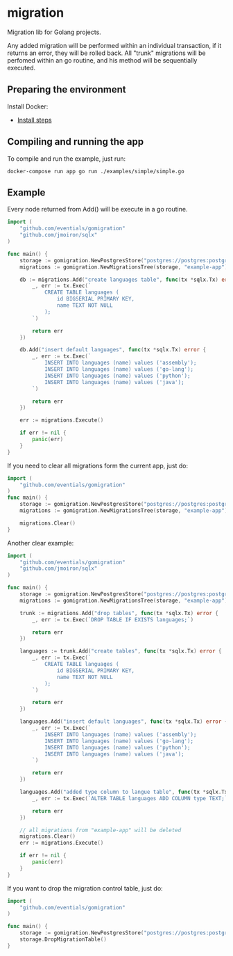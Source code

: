 # migration
Migration lib for Golang projects.

Any added migration will be performed within an individual transaction, if it returns an error, they will be rolled back.
All "trunk" migrations will be perfomed within an go routine, and his method will be sequentially executed.

## Preparing the environment

Install Docker:

* [Install steps](https://docs.docker.com/engine/installation/)

## Compiling and running the app

To compile and run the example, just run:

```
docker-compose run app go run ./examples/simple/simple.go
```

## Example

Every node returned from Add() will be execute in a go routine.

```go
import (
	"github.com/eventials/gomigration"
	"github.com/jmoiron/sqlx"
)

func main() {
	storage := gomigration.NewPostgresStore("postgres://postgres:postgres@db/postgres?sslmode=disable")
	migrations := gomigration.NewMigrationsTree(storage, "example-app")

	db := migrations.Add("create languages table", func(tx *sqlx.Tx) error {
		_, err := tx.Exec(`
			CREATE TABLE languages (
				id BIGSERIAL PRIMARY KEY,
				name TEXT NOT NULL
			);
		`)

		return err
	})

	db.Add("insert default languages", func(tx *sqlx.Tx) error {
		_, err := tx.Exec(`
			INSERT INTO languages (name) values ('assembly');
			INSERT INTO languages (name) values ('go-lang');
			INSERT INTO languages (name) values ('python');
			INSERT INTO languages (name) values ('java');
		`)

		return err
	})

	err := migrations.Execute()

	if err != nil {
		panic(err)
	}
}
```

If you need to clear all migrations form the current app, just do:

```go
import (
	"github.com/eventials/gomigration"
)
func main() {
	storage := gomigration.NewPostgresStore("postgres://postgres:postgres@db/postgres?sslmode=disable")
	migrations := gomigration.NewMigrationsTree(storage, "example-app")

	migrations.Clear()
}

```

Another clear example:

```go
import (
	"github.com/eventials/gomigration"
	"github.com/jmoiron/sqlx"
)

func main() {
	storage := gomigration.NewPostgresStore("postgres://postgres:postgres@db/postgres?sslmode=disable")
	migrations := gomigration.NewMigrationsTree(storage, "example-app")

	trunk := migrations.Add("drop tables", func(tx *sqlx.Tx) error {
		_, err := tx.Exec(`DROP TABLE IF EXISTS languages;`)

		return err
	})

	languages := trunk.Add("create tables", func(tx *sqlx.Tx) error {
		_, err := tx.Exec(`
			CREATE TABLE languages (
				id BIGSERIAL PRIMARY KEY,
				name TEXT NOT NULL
			);
		`)

		return err
	})

	languages.Add("insert default languages", func(tx *sqlx.Tx) error {
		_, err := tx.Exec(`
			INSERT INTO languages (name) values ('assembly');
			INSERT INTO languages (name) values ('go-lang');
			INSERT INTO languages (name) values ('python');
			INSERT INTO languages (name) values ('java');
		`)

		return err
	})

	languages.Add("added type column to langue table", func(tx *sqlx.Tx) error {
		_, err := tx.Exec(`ALTER TABLE languages ADD COLUMN type TEXT;`)

		return err
	})

	// all migrations from "example-app" will be deleted
	migrations.Clear()
	err := migrations.Execute()

	if err != nil {
		panic(err)
	}
}
```

If you want to drop the migration control table, just do:

```go
import (
	"github.com/eventials/gomigration"
)

func main() {
	storage := gomigration.NewPostgresStore("postgres://postgres:postgres@db/postgres?sslmode=disable")
	storage.DropMigrationTable()
}
```

